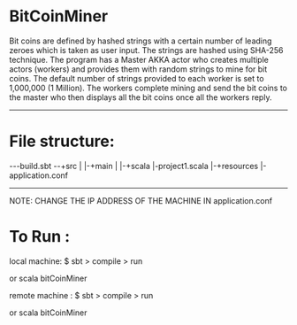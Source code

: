 BitCoinMiner
============
Bit coins are defined by hashed strings with a certain number of leading zeroes which is taken as user input. The strings are hashed using SHA-256 technique. The program has a Master AKKA actor who creates multiple actors (workers) and provides them with random strings to mine for bit coins. The default number of strings provided to each worker is set to 1,000,000 (1 Million). The workers complete mining and send the bit coins to the master who then displays all the bit coins once all the workers reply.
____________________________________________________________________________________
File structure:
===============
---build.sbt
--+src
    |
    |-+main
    	|
    	|-+scala
    		|-project1.scala
    	|-+resources
    		|-application.conf
____________________________________________________________________________________
NOTE: CHANGE THE IP ADDRESS OF THE MACHINE IN application.conf

To Run :
========

local machine:
$ sbt
\> compile
\> run <Number of leading zeroes in the bit coin>

or scala bitCoinMiner <NumberofLeadingZeroes>

remote machine : 
$ sbt
\> compile
\> run <IP address of the machine running local workers>

or scala bitCoinMiner <IP>
